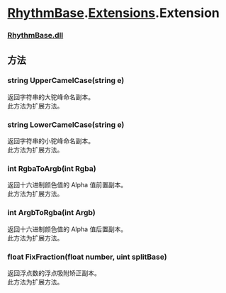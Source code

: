 # [RhythmBase](../../RadiationTherapy.md).[Extensions](../namespace/Extensions.md).Extension  


### [RhythmBase.dll](../assembly/RhythmBase.md)  
  
## 方法  
  


### string UpperCamelCase(string e)  
返回字符串的大驼峰命名副本。  
此方法为扩展方法。  


### string LowerCamelCase(string e)  
返回字符串的小驼峰命名副本。  
此方法为扩展方法。  


### int RgbaToArgb(int Rgba)  
返回十六进制颜色值的 Alpha 值前置副本。  
此方法为扩展方法。  


### int ArgbToRgba(int Argb)  
返回十六进制颜色值的 Alpha 值后置副本。  
此方法为扩展方法。  


### float FixFraction(float number, uint splitBase)  
返回浮点数的浮点吸附矫正副本。  
此方法为扩展方法。
